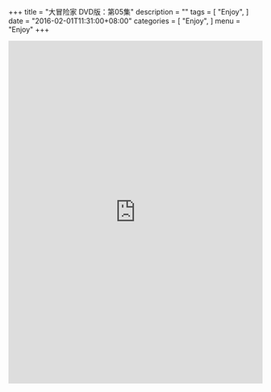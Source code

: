 +++
title = "大冒险家 DVD版：第05集"
description = ""
tags = [
    "Enjoy",
]
date = "2016-02-01T11:31:00+08:00"
categories = [
    "Enjoy",
]
menu = "Enjoy"
+++

<iframe src="http://www.tudou.com/programs/view/html5embed.action?type=2&code=gEswal5mQJE&lcode=tY-JXjll3oE&resourceId=0_06_05_99" allowtransparency="true" allowfullscreen="true" allowfullscreenInteractive="true" scrolling="no" border="0" frameborder="0" style="height:680px;width:100%;"></iframe>
<!--more-->